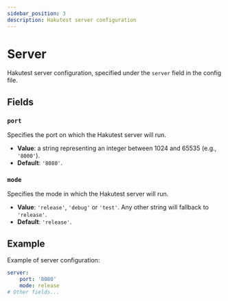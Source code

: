 ```yaml
---
sidebar_position: 3
description: Hakutest server configuration
---
```


# Server

Hakutest server configuration, specified under the `server` field in the config file.

## Fields

### `port`

Specifies the port on which the Hakutest server will run.

-   **Value**: a string representing an integer between 1024 and 65535 (e.g., `'8000'`).
-   **Default**: `'8080'`.

### `mode`

Specifies the mode in which the Hakutest server will run.

-   **Value**: `'release'`, `'debug'` or `'test'`. Any other string will fallback to `'release'`.
-   **Default**: `'release'`.

## Example

Example of server configuration:

```yaml title='config.yaml'
server:
    port: '8080'
    mode: release
# Other fields...
```
